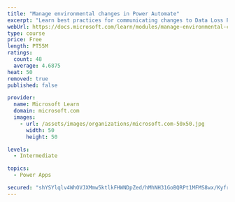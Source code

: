 ```yaml
---
title: "Manage environmental changes in Power Automate"
excerpt: "Learn best practices for communicating changes to Data Loss Prevention (DLP) policies, find out about how people are using Power Automate, discover who in your organization is creating and sharing flows, learn what connections are being used within your Power Automate environments, and observe how connections are established within your Power Automate environments."
webUrl: https://docs.microsoft.com/learn/modules/manage-environmental-changes/
type: course
price: Free
length: PT55M
ratings:
  count: 48
  average: 4.6875
heat: 50
removed: true
published: false

provider:
  name: Microsoft Learn
  domain: microsoft.com
  images:
    - url: /assets/images/organizations/microsoft.com-50x50.jpg
      width: 50
      height: 50

levels:
  - Intermediate

topics:
  - Power Apps

secured: "shYSYlqlv4WhOVJXMmw5ktlkFHWNDpZed/hMhNH31GoBQRPt1MFMS8wx/KyfrnqdE8eH2j8kt2enLb7jgggBDMNyDea/CaKAnI0pmlqRZE5prq1eI4MJL8B+FoIEu4NOsv6i8Ghoaz0huc33li2/Yzi8xqvoNBcKAYvPm0DoqZPXZ63dCwVl1PPoZxggMCkSRABosbxspksGbBQPFk34U9EEvlgOlA+bfIdZSMeIrIJ0iZcKG1eXdrW980H/gh1FVjJLFAxd4dskPsaleYQa6DyLAJ43BDaenVDoX58T7OKtb9WI7n/mJUQJtIWiaN3aKGLKPveyn7e6wH9tbFEwVg7sNMvIVmBsJS1IeXA8Kv9NHjbA4aDtL05HY25J6b7RXpbLd3TMUK/Ln5a1GdmrkPz/O1gJzy9Sfj48Vm7iYgA=;dMiYyBoXqVjFvpY7uyi51g=="
---
```


